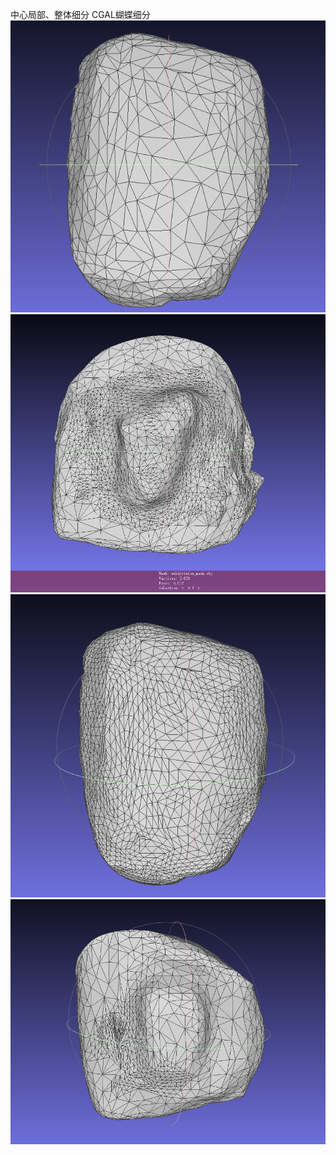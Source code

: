 中心局部、整体细分 CGAL蝴蝶细分
![img](image/initMesh.png)
![img](image/smoothSubdivisionMesh.png)
![img](image/midPointMesh.png)
![img](image/localMesh.png)
